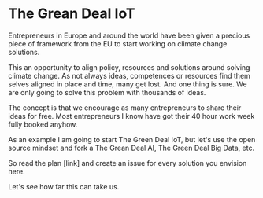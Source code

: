 # The Grean Deal IoT

Entrepreneurs in Europe and around the world have been given a precious piece of framework from the EU to start working on climate change solutions.

This an opportunity to align policy, resources and solutions around solving climate change. As not always ideas, competences or resources find them selves aligned in place and time, many get lost. And one thing is sure. We are only going to solve this problem with thousands of ideas.

The concept is that we encourage as many entrepreneurs to share their ideas for free. Most entrepreneurs I know have got their 40 hour work week fully booked anyhow.

As an example I am going to start The Green Deal IoT, but let's use the open source mindset and fork a The Grean Deal AI, The Green Deal Big Data, etc.

So read the plan [link] and create an issue for every solution you envision here.

Let's see how far this can take us.
